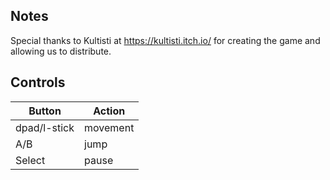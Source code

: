 
## Notes

Special thanks to Kultisti at https://kultisti.itch.io/ for creating the game and allowing us to distribute.

## Controls

|Button| Action |
|--|--|
| dpad/l-stick| movement  |
| A/B| jump |
| Select| pause |
